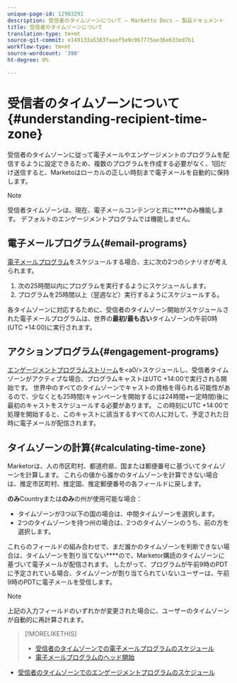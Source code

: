 ```yaml
---
unique-page-id: 12983291
description: 受信者のタイムゾーンについて — Marketto Docs — 製品ドキュメント
title: 受信者のタイムゾーンについて
translation-type: tm+mt
source-git-commit: e149133a5383faaef5e9c9b7775ae36e633ed7b1
workflow-type: tm+mt
source-wordcount: '390'
ht-degree: 0%

---
```



# 受信者のタイムゾーンについて{#understanding-recipient-time-zone}

受信者のタイムゾーンに従って電子メールやエンゲージメントのプログラムを配信するように設定できるため、複数のプログラムを作成する必要がなく、1回だけ送信すると、Marketoはローカルの正しい時刻まで電子メールを自動的に保持します。

>[!NOTE]
>
>受信者タイムゾーンは、現在、電子メールコンテンツと共に&#x200B;****&#x200B;のみ機能します。 デフォルトのエンゲージメントプログラムでは機能しません。

## 電子メールプログラム{#email-programs}

[電子メールプログラム](schedule-email-programs-with-recipient-time-zone.md)をスケジュールする場合、主に次の2つのシナリオが考えられます。

1. 次の25時間以内にプログラムを実行するようにスケジュールします。
1. プログラムを25時間以上（翌週など）実行するようにスケジュールする。

各タイムゾーンに対応するために、受信者のタイムゾーン開始がスケジュールされた電子メールプログラムは、世界の&#x200B;**最初/最も古い**&#x200B;タイムゾーンの午前0時(UTC +14:00)に実行されます。

## アクションプログラム{#engagement-programs}

[エンゲージメントプログラムストリーム](../../../../../product-docs/email-marketing/drip-nurturing/engagement-program-streams/set-stream-cadence/schedule-engagement-programs-with-recipient-time-zone.md)を&lt;a0/>スケジュールし、受信者タイムゾーンがアクティブな場合、プログラムキャストはUTC +14:00で実行される開始です。 世界中のすべてのタイムゾーンでキャストの資格を得られる可能性があるので、少なくとも25時間(キャンペーンを開始するには24時間+一定時間)後に最初のキャストをスケジュールする必要があります。 この時刻にUTC +14:00で処理を開始すると、このキャストに該当するすべての人に対して、予定された日時に電子メールが配信されます。

## タイムゾーンの計算{#calculating-time-zone}

Marketorは、人の市区町村、都道府県、国または郵便番号に基づいてタイムゾーンを計算します。 これらの値から誰かのタイムゾーンを計算できない場合は、推定市区町村、推定国、推定郵便番号の各フィールドに戻します。

**のみ**Countryまたは&#x200B;**のみ**&#x200B;の州が使用可能な場合：

* タイムゾーンが3つ以下の国の場合は、中間タイムゾーンを選択します。
* 2つのタイムゾーンを持つ州の場合は、2つのタイムゾーンのうち、前の方を選択します。

これらのフィールドの組み合わせで、まだ誰かのタイムゾーンを判断できない場合は、タイムゾーンを割り当てない&#x200B;****&#x200B;ので、Marketor購読のタイムゾーンに基づいて電子メールが配信されます。 したがって、プログラムが午前9時のPDTに予定されている場合、タイムゾーンが割り当てられていないユーザーは、午前9時のPDTに電子メールを受信します。

>[!NOTE]
>
>上記の入力フィールドのいずれかが変更された場合に、ユーザーのタイムゾーンが自動的に再計算されます。

>[!MORELIKETHIS]
>
>* [受信者のタイムゾーンでの電子メールプログラムのスケジュール](schedule-email-programs-with-recipient-time-zone.md)
>* [電子メールプログラムのヘッド開始](../../../../../product-docs/email-marketing/email-programs/email-program-actions/head-start-for-email-programs.md)

   >
   >
* [受信者のタイムゾーンでのエンゲージメントプログラムのスケジュール](../../../../../product-docs/email-marketing/drip-nurturing/engagement-program-streams/set-stream-cadence/schedule-engagement-programs-with-recipient-time-zone.md)

>



